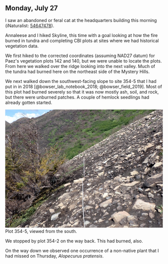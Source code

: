 
## Monday, July 27

<!-- 07:30-17:45 -->

I saw an abandoned or feral cat at the headquarters building this morning (iNaturalist: [54647478](https://www.inaturalist.org/observations/54647478)).

Annaleese and I hiked Skyline, this time with a goal looking at how the fire burned in tundra and completing CBI plots at sites where we had historical vegetation data.

We first hiked to the corrected coordinates (assuming NAD27 datum) for Paez's vegetation plots 142 and 140, but we were unable to locate the plots. From here we walked over the ridge looking into the next valley. Much of the tundra had burned here on the northeast side of the Mystery Hills.

We next walked down the southwest-facing slope to site 354-5 that I had put in in 2018 [@bowser_lab_notebook_2018; @bowser_field_2019]. Most of this plot had burned severely so that it was now mostly ash, soil, and rock, but there were unburned patches. A couple of hemlock seedlings had already gotten started.

![Plot 354-5, viewed from the south.](2020-07-27_plot_354-5.jpg)\
Plot 354-5, viewed from the south.

We stopped by plot 354-2 on the way back. This had burned, also.

On the way down we observed one occurrence of a non-native plant that I had missed on Thursday, *Alopecurus pratensis*.

